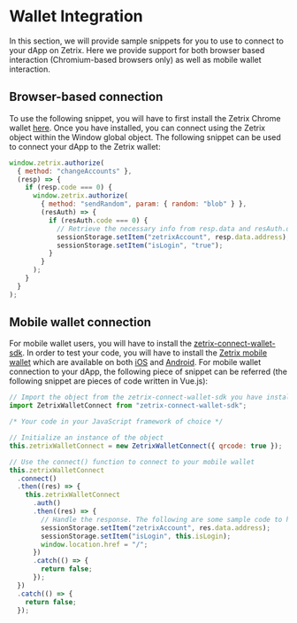 # Wallet Integration

In this section, we will provide sample snippets for you to use to connect to your dApp on Zetrix. Here we provide support for both browser based interaction (Chromium-based browsers only) as well as mobile wallet interaction.

## Browser-based connection

To use the following snippet, you will have to first install the Zetrix Chrome wallet [here](https://www.zetrix.com/zetrix-wallet/). Once you have installed, you can connect using the Zetrix object within the Window global object. The following snippet can be used to connect your dApp to the Zetrix wallet:

```javascript
window.zetrix.authorize(
  { method: "changeAccounts" }, 
  (resp) => {
    if (resp.code === 0) {
      window.zetrix.authorize(
        { method: "sendRandom", param: { random: "blob" } }, 
        (resAuth) => {
          if (resAuth.code === 0) {
            // Retrieve the necessary info from resp.data and resAuth.data to retrieve the address, signData & publicKey
            sessionStorage.setItem("zetrixAccount", resp.data.address);
            sessionStorage.setItem("isLogin", "true");
          }
        }
      );
    } 
  }
);
```

## Mobile wallet connection

For mobile wallet users, you will have to install the [zetrix-connect-wallet-sdk](https://www.npmjs.com/package/zetrix-connect-wallet-sdk). In order to test your code, you will have to install the [Zetrix mobile wallet](https://www.zetrix.com/zetrix-wallet/) which are available on both [iOS](https://apps.apple.com/my/app/zetrix-wallet/id1660515587) and [Android](https://play.google.com/store/apps/details?id=com.zetrix.wallet\&pli=1). For mobile wallet connection to your dApp, the following piece of snippet can be referred (the following snippet are pieces of code written in Vue.js):

```javascript
// Import the object from the zetrix-connect-wallet-sdk you have installed
import ZetrixWalletConnect from "zetrix-connect-wallet-sdk";

/* Your code in your JavaScript framework of choice */

// Initialize an instance of the object
this.zetrixWalletConnect = new ZetrixWalletConnect({ qrcode: true });

// Use the connect() function to connect to your mobile wallet
this.zetrixWalletConnect
  .connect()
  .then((res) => {
    this.zetrixWalletConnect
      .auth()
      .then((res) => {
        // Handle the response. The following are some sample code to handle the response:
        sessionStorage.setItem("zetrixAccount", res.data.address);
        sessionStorage.setItem("isLogin", this.isLogin);
        window.location.href = "/";
      })
      .catch(() => {
        return false;
      });
  })
  .catch(() => {
    return false;
  });


```

